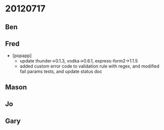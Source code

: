 # 20120717

## Ben



## Fred
- [popapp]
  - update thunder->0.1.3, vodka->0.6.1, express-form2->1.1.5
  - added custom error code to validation rule with regex, and modified fail params tests, and update status doc



## Mason



## Jo



## Gary